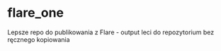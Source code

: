 # flare_one
 Lepsze repo do publikowania z Flare - output leci do repozytorium bez ręcznego kopiowania
